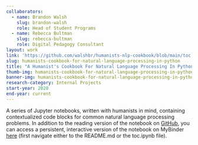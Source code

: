 ```yaml
---
collaborators:
  - name: Brandon Walsh
    slug: brandon-walsh
    role: Head of Student Programs
  - name: Rebecca Bultman
    slug: rebecca-bultman
    role: Digital Pedagogy Consultant
layout: work
link: 'https://github.com/walshbr/humanists-nlp-cookbook/blob/main/toc.ipynb'
slug: humanists-cookbook-for-natural-language-processing-in-python
title: "A Humanist's Cookbook For Natural Language Processing In Python"
thumb-img: humanists-cookbook-for-natural-language-processing-in-python-thumb.png
banner-img: humanists-cookbook-for-natural-language-processing-in-python-banner.png
research-category: Internal Projects
start-year: 2020
end-year: current
---
```

A series of Jupyter notebooks, written with humanists in mind, containing contextualized code blocks for common natural language processing problems. In addition to the reading version of the notebook on [GitHub](https://github.com/walshbr/humanists-nlp-cookbook/blob/main/toc.ipynb), you can access a persistent, interactive version of the notebook on MyBinder [here](https://mybinder.org/v2/dataverse/10.18130/V3/AAFY8N/) (first navigate either to the README.md or the toc.ipynb file).
